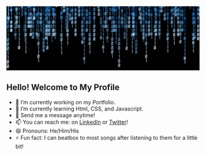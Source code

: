 <img src="https://github.com/DashlinS/DashlinS/blob/master/images/40665.jpg" width="800">

## Hello! Welcome to My Profile 

- 🔭 I’m currently working on my Portfolio.
- 🌱 I’m currently learning Html, CSS, and Javascript.
- 💬 Send me a message anytime!
- 📫 You can reach me: on [LinkedIn](https://www.linkedin.com/in/dashlin-sermeil-351088186/) or [Twitter](https://twitter.com/DSermeil)!
- 😄 Pronouns: He/Him/His
- ⚡ Fun fact: I can beatbox to most songs after listening to them for a little bit!
